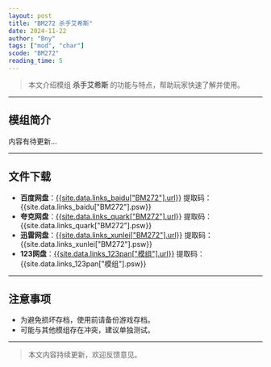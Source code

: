 ```yaml
---
layout: post
title: "BM272 杀手艾希斯"
date: 2024-11-22
author: "Bny"
tags: ["mod", "char"]
scode: "BM272"
reading_time: 5
---
```


> 本文介绍模组 **杀手艾希斯** 的功能与特点，帮助玩家快速了解并使用。

---

## 模组简介

内容有待更新...

---

## 文件下载
- **百度网盘**：[{{site.data.links_baidu["BM272"].url}}]({{site.data.links_baidu["BM272"].url}}) 提取码：{{site.data.links_baidu["BM272"].psw}}
- **夸克网盘**：[{{site.data.links_quark["BM272"].url}}]({{site.data.links_quark["BM272"].url}}) 提取码：{{site.data.links_quark["BM272"].psw}}
- **迅雷网盘**：[{{site.data.links_xunlei["BM272"].url}}]({{site.data.links_xunlei["BM272"].url}}) 提取码：{{site.data.links_xunlei["BM272"].psw}}
- **123网盘**：[{{site.data.links_123pan["模组"].url}}]({{site.data.links_123pan["模组"].url}}) 提取码：{{site.data.links_123pan["模组"].psw}}

---

## 注意事项
- 为避免损坏存档，使用前请备份游戏存档。
- 可能与其他模组存在冲突，建议单独测试。

---

> 本文内容持续更新，欢迎反馈意见。
